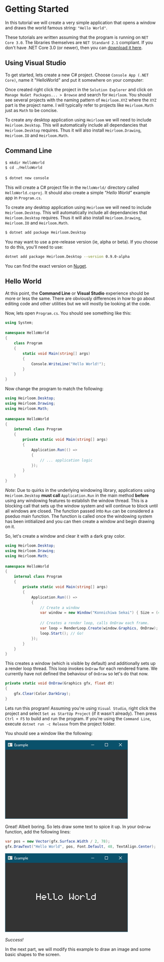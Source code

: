 # Getting Started

In this tutorial we will create a very simple application that opens a window and draws the world famous string: `"Hello World"`.

These tutorials are written assuming that the program is running on `NET Core 3.0`. The libraries themselves are `NET Standard 2.1` compliant. If you don't have .NET Core 3.0 (or newer), then you can [download it here](https://dotnet.microsoft.com/download/dotnet-core/).

## Using Visual Studio

To get started, lets create a new C# project. Choose `Console App (.NET Core)`, name it "HelloWorld" and put it somewhere on your computer:

Once created right click the project in the `Solution Explorer` and click on `Manage NuGet Packages... > Browse` and search for `Heirloom`. You should see several projects with the naming pattern of `Heirloom.XYZ` where the `XYZ` part is the project name. I will typically refer to projects like `Heirloom.Math` just as `Math` to be concise.

To create any desktop application using `Heirloom` we will need to include `Heirloom.Desktop`. This will automatically include all dependancies that `Heirloom.Desktop` requires. Thus it will also install `Heirloom.Drawing`, `Heirloom.IO` and `Heirloom.Math`.

## Command Line

```sh
$ mkdir HelloWorld
$ cd ./HelloWorld

$ dotnet new console
```

This will create a C# project file in the `HelloWorld/` directory called 
`HelloWorld.csproj`. It should also create a simple *"Hello World"* example app in `Program.cs`.

To create any desktop application using `Heirloom` we will need to include `Heirloom.Desktop`. This will automatically include all dependancies that `Heirloom.Desktop` requires. Thus it will also install `Heirloom.Drawing`, `Heirloom.IO` and `Heirloom.Math`.

```sh
$ dotnet add package Heirloom.Desktop
```

You may want to use a pre-release version (ie, alpha or beta). If you choose to do this, you'll need to use:

```sh
dotnet add package Heirloom.Desktop --version 0.9.0-alpha
```

You can find the exact version on [Nuget](https://www.nuget.org/packages?q=Heirloom).

## Hello World

At this point, the **Command Line** or **Visual Studio** experience should be more or less the same. There are obviously differences in how to go about editing code and other utilities but we will mostly be looking at the code. 

Now, lets open `Program.cs`. You should see something like this:

```cs
using System;

namespace HelloWorld
{
    class Program
    {
        static void Main(string[] args)
        {
            Console.WriteLine("Hello World!");
        }
    }
}
```

Now change the program to match the following:

```cs
using Heirloom.Desktop;
using Heirloom.Drawing;
using Heirloom.Math;

namespace HelloWorld
{
    internal class Program
    {
        private static void Main(string[] args)
        {
            Application.Run(() =>
            {
                // ... application logic
            });
        }
    }
}

```

*Note:* Due to quirks in the underlying windowing library, applications using `Heirloom.Desktop` **must call** `Application.Run` in the main method **before** using any windowing features to establish the window thread. This is a blocking call that sets up the window system and will continue to block until all windows are closed. The function passed into `Run` can be considered a pseduo main function. The function is called once the windowing system has been intitialized and you can then create a window and begin drawing on it.

So, let's create a window and clear it with a dark gray color.

```cs
using Heirloom.Desktop;
using Heirloom.Drawing;
using Heirloom.Math;

namespace HelloWorld
{
    internal class Program
    {
        private static void Main(string[] args)
        {
            Application.Run(() =>
            {
                // Create a window
                var window = new Window("Konnichiwa Sekai") { Size = (400, 200) };

                // Creates a render loop, calls OnDraw each frame.
                var loop = RenderLoop.Create(window.Graphics, OnDraw);
                loop.Start(); // Go!
            });
        }
    }
}
```

This creates a window (which is visible by default) and additionally sets up a render loop thread. This loop invokes `OnDraw` for each rendered frame. We currently have not defined the behaviour of `OnDraw` so let's do that now.

```cs
private static void OnDraw(Graphics gfx, float dt)
{
    gfx.Clear(Color.DarkGray);
}
```

Lets run this program! Assuming you're using `Visual Studio`, right click the project and select `Set as StartUp Project` (if it wasn't already). Then press `Ctrl + F5` to build and run the program. If you're using the `Command Line`, execute `dotnet run -c Release` from the project folder.

You should see a window like the following:

![](../images/getting_started_window_1.png)

Great! Albeit boring. So lets draw some text to spice it up. In your `OnDraw` function, add the following lines:

```cs
var pos = new Vector(gfx.Surface.Width / 2, 78);
gfx.DrawText("Hello World", pos, Font.Default, 48, TextAlign.Center);
```

![](../images/getting_started_window_2.png)

*Success!* 

In the next part, we will modify this example to draw an image and some basic shapes to the screen.